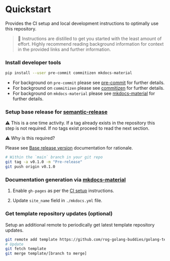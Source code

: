 # Quickstart

Provides the CI setup and local development instructions to optimally use this repository.

> 🚀 Instructions are distilled to get you started with the least amount of effort. Highly recommend reading background information for context in the provided links and further information.


### Install developer tools

 ```bash
 pip install --user pre-commit commitizen mkdocs-material
 ```

- For background on `pre-commit` please see [pre-commit](continuous-integration/pre-commit.md) for further details.
- For background on `commitizen` please see [commitizen](continuous-integration/semantic-release.md#commitizen) for further details.
- For background on `mkdocs-material` please see [mkdocs-material](continuous-integration/mkdocs-material.md) for further details.


### Setup base release for [semantic-release](continuous-integration/semantic-release.md)

⚠️ This is a one time activity. If a tag already exists in the repository this step is not required. If no tags exist proceed to read the next section.

⚠️  Why is this required?

   Please see [Base release version](continuous-integration/semantic-release.md#base-release-version) documentation for rationale.


   ```bash
   # Within the `main` branch in your git repo
   git tag -a v0.1.0 -m "Pre-release"
   git push origin v0.1.0
   ```

### Documentation generation via [mkdocs-material](continuous-integration/mkdocs-material.md)


1. Enable `gh-pages` as per the [CI setup](continuous-integration/mkdocs-material.md#ci-setup) instructions.

2. Update `site_name` field in `./mkdocs.yml` file.

### Get template repository updates (optional)

Setup an additional remote to periodically get latest template repository updates.

```bash
git remote add template https://github.com/rog-golang-buddies/golang-template-repository.git
# Update
git fetch template
git merge template/[branch to merge]
```
